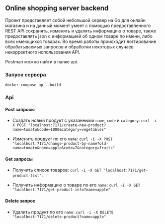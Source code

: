 ## Online shopping server backend

Проект представляет собой небольшой сервер на Go для онлайн магазина и на данный момент умеет с помощью предоставленного REST API сохранять, изменять и удалять информацию о товаре, также предоставлять json с информацией об одном товаре по имени, либо всех имеющихся товарах. Во время работы происходит логгирование обрабатываемых запросов и обработки некоторых случаев некорректного использования API.

Postman можно найти в папке api.

### Запуск сервера

`docker-compose up --build`

### Api

#### Post запросы

* Создать новый продукт с указанными `name`, `code` и `category`:
`curl -i -X POST "localhost:7171/create-new-product?name=tomato&code=1000&category=vegetables"`

* Изменить продукт по его `name`:
`curl -i -X POST "localhost:7171/change-product-by-name?old-name=tomato&name=apple&code=7&category=fruits"`

#### Get запросы

* Получить список товаров:
`curl -i -X GET "localhost:7171/get-product-list"`:

* Получить информацию о товаре по его `name`:
`curl -i -X GET "localhost:7171/get-product-info?name=apple"`

#### Delete запрос

* Удалить продукт по его `name`:
`curl -i -X DELETE "localhost:7171/delete-product?name=apple"`

